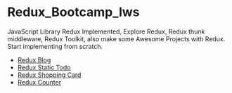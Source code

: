 # Redux_Bootcamp_lws
JavaScript Library Redux Implemented, Explore Redux, Redux thunk middleware, Redux Toolkit, also make some Awesome Projects with Redux. Start implementing from scratch.  

- [Redux Blog](https://redux-blog-pronazmul.netlify.app)
- [Redux Static Todo](https://redux-todo-pronazmul.netlify.app/)
- [Redux Shopping Card](https://nazmul-shopping-cart.netlify.app)
- [Redux Counter](https://multi-counter-redux-app.netlify.app)

